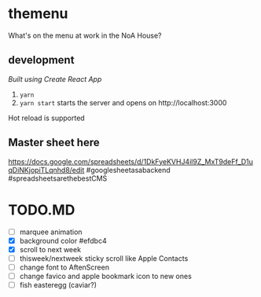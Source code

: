 # themenu
What's on the menu at work in the NoA House?

## development
_Built using Create React App_
1. `yarn`
1. `yarn start` starts the server and opens on http://localhost:3000

Hot reload is supported

## Master sheet here
https://docs.google.com/spreadsheets/d/1DkFyeKVHJ4il9Z_MxT9deFf_D1uqDiNKjopiTLqnhd8/edit
#googlesheetasabackend #spreadsheetsarethebestCMS

# TODO.MD

- [ ] marquee animation
- [X] background color #efdbc4
- [X] scroll to next week
- [ ] thisweek/nextweek sticky scroll like Apple Contacts
- [ ] change font to AftenScreen
- [ ] change favico and apple bookmark icon to new ones
- [ ] fish easteregg (caviar?)
